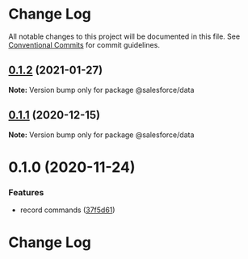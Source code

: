 # Change Log

All notable changes to this project will be documented in this file.
See [Conventional Commits](https://conventionalcommits.org) for commit guidelines.

## [0.1.2](https://github.com/salesforcecli/data/compare/@salesforce/data@0.1.1...@salesforce/data@0.1.2) (2021-01-27)

**Note:** Version bump only for package @salesforce/data





## [0.1.1](https://github.com/salesforcecli/data/compare/@salesforce/data@0.1.0...@salesforce/data@0.1.1) (2020-12-15)

**Note:** Version bump only for package @salesforce/data





# 0.1.0 (2020-11-24)


### Features

* record commands ([37f5d61](https://github.com/salesforcecli/data/commit/37f5d61f65055c76aceac85077fd484c810bd49c))





# Change Log
